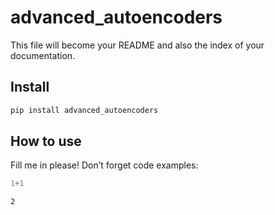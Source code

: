 # advanced_autoencoders


<!-- WARNING: THIS FILE WAS AUTOGENERATED! DO NOT EDIT! -->

This file will become your README and also the index of your
documentation.

## Install

``` sh
pip install advanced_autoencoders
```

## How to use

Fill me in please! Don’t forget code examples:

``` python
1+1
```

    2
